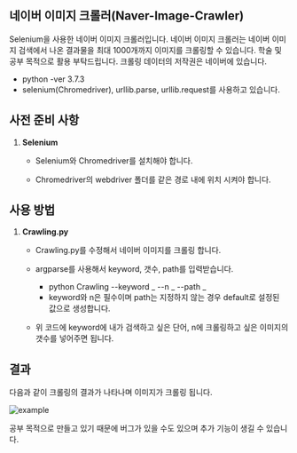 ## 네이버 이미지 크롤러(Naver-Image-Crawler)

Selenium을 사용한 네이버 이미지 크롤러입니다. 네이버 이미지 크롤러는 네이버 이미지 검색에서 나온 결과물을 최대 1000개까지 이미지를 크롤링할 수 있습니다. 학술 및 공부 목적으로 활용 부탁드립니다. 크롤링 데이터의 저작권은 네이버에 있습니다.

* python -ver 3.7.3
* selenium(Chromedriver), urllib.parse, urllib.request를 사용하고 있습니다.

## 사전 준비 사항

1. **Selenium**

   - Selenium와 Chromedriver를 설치해야 합니다.

   - Chromedriver의 webdriver 폴더를 같은 경로 내에 위치 시켜야 합니다.

     

## 사용 방법

1. **Crawling.py**
   - Crawling.py를 수정해서 네이버 이미지를 크롤링 합니다.
   - argparse를 사용해서 keyword, 갯수, path를 입력받습니다.
     - python Crawling --keyword _ --n _ --path _
     - keyword와 n은 필수이며 path는 지정하지 않는 경우 default로 설정된 값으로 생성합니다.
   
   - 위 코드에 keyword에 내가 검색하고 싶은 단어, n에 크롤링하고 싶은 이미지의 갯수를 넣어주면 됩니다.

## 결과

다음과 같이 크롤링의 결과가 나타나며 이미지가 크롤링 됩니다.

![example](https://user-images.githubusercontent.com/41284582/126030574-ac59aa96-71ba-4d3e-b0f5-ea7a9e65bda8.png)

공부 목적으로 만들고 있기 때문에 버그가 있을 수도 있으며 추가 기능이 생길 수 있습니다.
